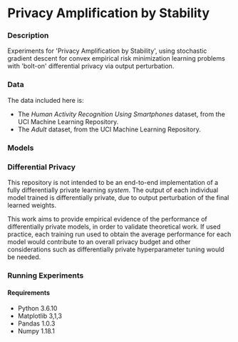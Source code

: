 # Privacy Amplification by Stability

### Description

 Experiments for 'Privacy Amplification by Stability', using  stochastic gradient descent for convex empirical risk minimization learning problems with 'bolt-on' differential privacy via output perturbation.


 ### Data
The data included here is:
- The *Human Activity Recognition Using Smartphones* dataset, from the UCI Machine Learning Repository.
- The *Adult* dataset, from the UCI Machine Learning Repository.


 ### Models

 ### Differential Privacy
This repository is not intended to be an end-to-end implementation of a fully differentially private learning _system_. The output of each individual model trained is differentially private, due to output perturbation of the final learned weights.

This work aims to provide empirical evidence of the performance of differentially private models, in order to validate theoretical work. If used practice, each training run used to obtain the average performance for each model would contribute to an overall privacy budget and other considerations such as differentially private hyperparameter tuning would be needed.


 ### Running Experiments

 #### Requirements
 - Python 3.6.10
 - Matplotlib 3,1,3
 - Pandas 1.0.3
 - Numpy 1.18.1
